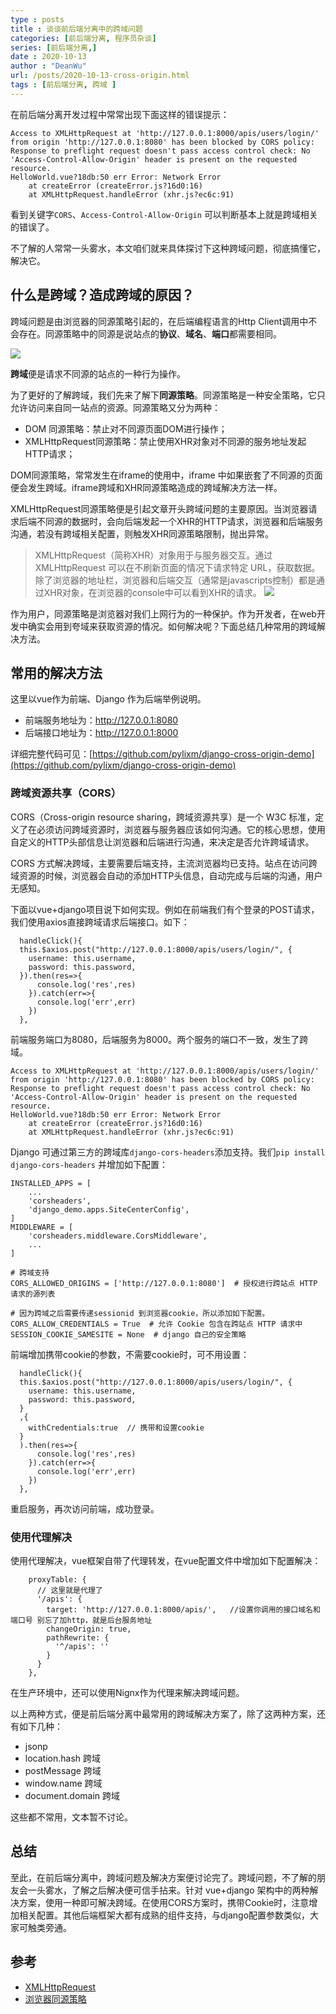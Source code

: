 ```yaml
---
type : posts
title : 谈谈前后端分离中的跨域问题
categories: [前后端分离, 程序员杂谈] 
series: [前后端分离,]
date : 2020-10-13
author : "DeanWu"
url: /posts/2020-10-13-cross-origin.html 
tags : [前后端分离, 跨域 ]
---
```


在前后端分离开发过程中常常出现下面这样的错误提示：

```
Access to XMLHttpRequest at 'http://127.0.0.1:8000/apis/users/login/' from origin 'http://127.0.0.1:8080' has been blocked by CORS policy: Response to preflight request doesn't pass access control check: No 'Access-Control-Allow-Origin' header is present on the requested resource.
HelloWorld.vue?18db:50 err Error: Network Error
    at createError (createError.js?16d0:16)
    at XMLHttpRequest.handleError (xhr.js?ec6c:91)
```

看到关键字`CORS`、`Access-Control-Allow-Origin` 可以判断基本上就是跨域相关的错误了。

不了解的人常常一头雾水，本文咱们就来具体探讨下这种跨域问题，彻底搞懂它，解决它。

## 什么是跨域？造成跨域的原因？

跨域问题是由浏览器的同源策略引起的，在后端编程语言的Http Client调用中不会存在。同源策略中的同源是说站点的**协议**、**域名**、**端口**都需要相同。

![](/static/imgs/cross_origin/cross_origin.png)

**跨域**便是请求不同源的站点的一种行为操作。

为了更好的了解跨域，我们先来了解下**同源策略**。同源策略是一种安全策略，它只允许访问来自同一站点的资源。同源策略又分为两种：

- DOM 同源策略：禁止对不同源页面DOM进行操作；
- XMLHttpRequest同源策略：禁止使用XHR对象对不同源的服务地址发起HTTP请求；

DOM同源策略，常常发生在iframe的使用中，iframe 中如果嵌套了不同源的页面便会发生跨域。iframe跨域和XHR同源策略造成的跨域解决方法一样。

XMLHttpRequest同源策略便是引起文章开头跨域问题的主要原因。当浏览器请求后端不同源的数据时，会向后端发起一个XHR的HTTP请求，浏览器和后端服务沟通，若没有跨域相关配置，则触发XHR同源策略限制，抛出异常。

>XMLHttpRequest（简称XHR）对象用于与服务器交互。通过 XMLHttpRequest 可以在不刷新页面的情况下请求特定 URL，获取数据。除了浏览器的地址栏，浏览器和后端交互（通常是javascripts控制）都是通过XHR对象，在浏览器的console中可以看到XHR的请求。
>![](/static/imgs/cross_origin/xhr.png)


作为用户，同源策略是浏览器对我们上网行为的一种保护。作为开发者，在web开发中确实会用到夸域来获取资源的情况。如何解决呢？下面总结几种常用的跨域解决方法。

## 常用的解决方法

这里以vue作为前端、Django 作为后端举例说明。

- 前端服务地址为：http://127.0.0.1:8080
- 后端接口地址为：http://127.0.0.1:8000

详细完整代码可见：[https://github.com/pylixm/django-cross-origin-demo](https://github.com/pylixm/django-cross-origin-demo)

### 跨域资源共享（CORS）

CORS（Cross-origin resource sharing，跨域资源共享）是一个 W3C 标准，定义了在必须访问跨域资源时，浏览器与服务器应该如何沟通。它的核心思想，使用自定义的HTTP头部信息让浏览器和后端进行沟通，来决定是否允许跨域请求。

CORS 方式解决跨域，主要需要后端支持，主流浏览器均已支持。站点在访问跨域资源的时候，浏览器会自动的添加HTTP头信息，自动完成与后端的沟通，用户无感知。

下面以vue+django项目说下如何实现。例如在前端我们有个登录的POST请求，我们使用axios直接跨域请求后端接口。如下：

```
  handleClick(){
  this.$axios.post("http://127.0.0.1:8000/apis/users/login/", {
    username: this.username,
    password: this.password,
  }).then(res=>{
      console.log('res',res)
    }).catch(err=>{
      console.log('err',err)
    })
  },
```

前端服务端口为8080，后端服务为8000。两个服务的端口不一致，发生了跨域。

```
Access to XMLHttpRequest at 'http://127.0.0.1:8000/apis/users/login/' from origin 'http://127.0.0.1:8080' has been blocked by CORS policy: Response to preflight request doesn't pass access control check: No 'Access-Control-Allow-Origin' header is present on the requested resource.
HelloWorld.vue?18db:50 err Error: Network Error
    at createError (createError.js?16d0:16)
    at XMLHttpRequest.handleError (xhr.js?ec6c:91)
```

Django 可通过第三方的跨域库`django-cors-headers`添加支持。我们`pip install django-cors-headers` 并增加如下配置：

```
INSTALLED_APPS = [
    ... 
    'corsheaders',
    'django_demo.apps.SiteCenterConfig',
]
MIDDLEWARE = [
    'corsheaders.middleware.CorsMiddleware',
    ...
]

# 跨域支持
CORS_ALLOWED_ORIGINS = ['http://127.0.0.1:8080']  # 授权进行跨站点 HTTP 请求的源列表

# 因为跨域之后需要传递sessionid 到浏览器cookie，所以添加如下配置。
CORS_ALLOW_CREDENTIALS = True  # 允许 Cookie 包含在跨站点 HTTP 请求中
SESSION_COOKIE_SAMESITE = None  # django 自己的安全策略
```

前端增加携带cookie的参数，不需要cookie时，可不用设置：

```
  handleClick(){
  this.$axios.post("http://127.0.0.1:8000/apis/users/login/", {
    username: this.username,
    password: this.password,
  }
  ,{
    withCredentials:true  // 携带和设置cookie 
  }
  ).then(res=>{
      console.log('res',res)
    }).catch(err=>{
      console.log('err',err)
    })
  },
```

重启服务，再次访问前端，成功登录。


### 使用代理解决

使用代理解决，vue框架自带了代理转发，在vue配置文件中增加如下配置解决：

```
    proxyTable: {
      // 这里就是代理了
      '/apis': {
        target: 'http://127.0.0.1:8000/apis/',   //设置你调用的接口域名和端口号 别忘了加http，就是后台服务地址
        changeOrigin: true,
        pathRewrite: {
          '^/apis': ''
        }
      }
    },
```

在生产环境中，还可以使用Nignx作为代理来解决跨域问题。

以上两种方式，便是前后端分离中最常用的跨域解决方案了，除了这两种方案，还有如下几种：

- jsonp 
- location.hash 跨域
- postMessage 跨域
- window.name 跨域
- document.domain 跨域

这些都不常用，文本暂不讨论。

## 总结

至此，在前后端分离中，跨域问题及解决方案便讨论完了。跨域问题，不了解的朋友会一头雾水，了解之后解决便可信手拈来。针对 vue+django 架构中的两种解决方案，使用一种即可解决跨域。在使用CORS方案时，携带Cookie时，注意增加相关配置。其他后端框架大都有成熟的组件支持，与django配置参数类似，大家可触类旁通。

## 参考

- [XMLHttpRequest](https://developer.mozilla.org/zh-CN/docs/Web/API/XMLHttpRequest)
- [浏览器同源策略](https://www.cnblogs.com/laixiangran/p/9064769.html)